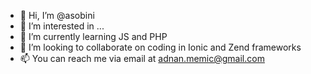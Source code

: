 - 👋 Hi, I’m @asobini
- 👀 I’m interested in ...
- 🌱 I’m currently learning JS and PHP
- 💞️ I’m looking to collaborate on coding in Ionic and Zend frameworks
- 📫 You can reach me via email at adnan.memic@gmail.com

<!---
asobini/asobini is a ✨ special ✨ repository because its `README.md` (this file) appears on your GitHub profile.
You can click the Preview link to take a look at your changes.
--->
